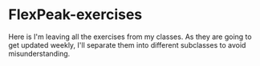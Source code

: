 # FlexPeak-exercises
Here is I'm leaving all the exercises from my classes. As they are going to get updated weekly, I'll separate them into different subclasses to avoid misunderstanding.
